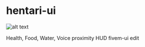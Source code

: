 # hentari-ui
![alt text](https://i.imgur.com/VvyehvF.png)

Health, Food, Water, Voice proximity HUD
fivem-ui edit
